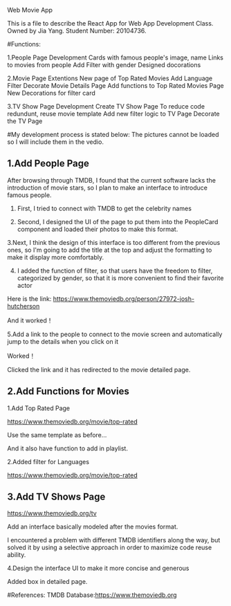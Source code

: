 Web Movie App

This is a file to describe the React App for Web App Development Class.
Owned by Jia Yang.
Student Number: 20104736.

#Functions:

1.People Page Development
Cards with famous people's image, name
Links to movies from people
Add Filter with gender
Designed docorations

2.Movie Page Extentions
New page of Top Rated Movies
Add Language Filter
Decorate Movie Details Page
Add functions to Top Rated Movies Page
New Decorations for filter card

3.TV Show Page Development
Create TV Show Page
To reduce code redundunt, reuse movie template
Add new filter logic to TV Page
Decorate the TV Page


#My development process is stated below:
The pictures cannot be loaded so I will include them in the vedio.

## 1.Add People Page 

After browsing through TMDB, I found that the current software lacks the introduction of movie stars, so I plan to make an interface to introduce famous people.

1. First, I tried to connect with TMDB to get the celebrity names

2. Second, I designed the UI of the page to put them into the PeopleCard component and loaded their photos to make this format.


3.Next, I think the design of this interface is too different from the previous ones, so I'm going to add the title at the top and adjust the formatting to make it display more comfortably.


4. I added the function of filter, so that users have the freedom to filter, categorized by gender, so that it is more convenient to find their favorite actor

Here is the link: https://www.themoviedb.org/person/27972-josh-hutcherson

And it worked！


5.Add a link to the people to connect to the movie screen and automatically jump to the details when you click on it

Worked！

Clicked the link and it has redirected to the movie detailed page.



## 2.Add Functions for Movies

1.Add Top Rated Page

https://www.themoviedb.org/movie/top-rated

Use the same template as before...

And it also have function to add in playlist.



2.Added filter for Languages

https://www.themoviedb.org/movie/top-rated



## 3.Add TV Shows Page

https://www.themoviedb.org/tv

Add an interface basically modeled after the movies format.

I encountered a problem with different TMDB identifiers along the way, but solved it by using a selective approach in order to maximize code reuse ability.

4.Design the interface UI to make it more concise and generous

Added box in detailed page.

#References:
TMDB Database:https://www.themoviedb.org
